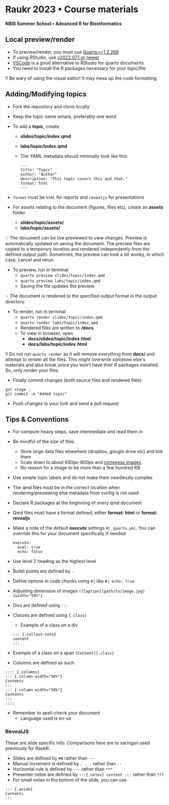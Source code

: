 # Raukr 2023 • Course materials

**NBIS Summer School • Advanced R for Bioinformatics**

## Local preview/render

- To preview/render, you must use [Quarto\>=1.2.269](https://quarto.org/docs/download/)
- If using RStudio, use [v2022.07.1 or newer](https://posit.co/download/rstudio-desktop/)
- [VSCode](https://arinbasu.medium.com/why-quarto-with-vscode-is-a-great-data-science-tool-f0a259d28702) is a good alternative to RStudio for quarto documents
- You need to install the R packages necessary for your topic/file

:bangbang: Be wary of using the visual editor! It may mess up the code formatting.

## Adding/Modifying topics

- Fork the repository and clone locally
- Keep the topic name simple, preferably one word
- To add a **topic**, create
  - **slides/topic/index.qmd**
  - **labs/topic/index.qmd**
  - The YAML metadata should minimally look like this:

    ```         
    ---
    title: "Topic"
    author: "Author"
    description: "This topic covers this and that."
    format: html
    ---
    ```

- `format` must be `html` for reports and `revealjs` for presentations
- For assets relating to the document (figures, files etc), create an **assets** folder
  - **slides/topic/assets/**
  - **labs/topic/assets/**

:bulb: The document can be live previewed to view changes. Preview is automatically updated on saving the document. The preview files are copied to a temporary location and rendered independently from the defined output path. Sometimes, the preview can look a bit wonky, in which case, cancel and rerun.

- To preview, run in terminal
  - `quarto preview slides/topic/index.qmd`
  - `quarto preview labs/topic/index.qmd`
  - Saving the file updates the preview

:bulb: The document is rendered to the specified output format in the output directory.

- To render, run in terminal
  - `quarto render slides/topic/index.qmd`
  - `quarto render labs/topic/index.qmd`
  - Rendered files are written to **/docs**
  - To view in browser, open
    - **docs/slides/topic/index.html**
    - **docs/labs/topic/index.html**
    
:bangbang: Do not run `quarto render` as it will remove everything from **docs/** and attempt to render all the files. This might overwrite someone else's materials and also break since you won't have their R packages installed. So, only render your files.

- Finally commit changes (both source files and rendered files)

```
git stage .
git commit -m "Added topic"
```

- Push changes to your fork and send a pull request

## Tips & Conventions

- For compute heavy steps, save intermediate and read them in
- Be mindful of the size of files
  - Store large data files elsewhere (dropbox, google drive etc) and link them
  - Scale down to about 600px-800px and [compress images](https://compressjpeg.com/)
  - No reason for a image to be more than a few hundred KB
- Use simple topic labels and do not make them needlessly complex
- The qmd files must be in the correct location when rendering/previewing else metadata from config is not used
- Declare R packages at the beginning of every qmd document
- Qmd files must have a format defined, either **format: html** or **format: revealjs**
- Make a note of the default **execute** settings in `_quarto.yml`. You can override this for your document specifically if needed:

  ```
  execute:
    eval: true
    echo: false
  ```
  
- Use level 2 heading as the highest level
- Bullet points are defined by `-`
- Define options in code chunks using `#|` like `#| echo: true`
- Adjusting dimension of images `![Caption](path/to/image.jpg){width="50%"}`
- Divs are defined using `:::`
- Classes are defined using `{.class}`
  - Example of a class on a div
  
  ```
  ::: {.callout-note}
  content
  :::
  ```
- Example of a class on a span `[Content]{.class}`
- Columns are defined as such

```
:::: {.columns}
::: {.column width="50%"}
Contents
:::
::: {.column width="50%"}
Contents
:::
::::
```

- Remember to spell-check your document
  - Language used is en-us

### RevealJS

These are slide specific info. Comparisons here are to xaringan used previously for RaukR.

- Slides are defined by `##` rather than `---`
- Manual increment is defined by `. . .` rather than `--`
- Horizontal rule is defined by `---` rather than `***`
- Presenter notes are defined by `:::{.notes} content :::` rather than `???`
- For small notes in the bottom of the slide, you can use

```
::: {.aside}
Contents
:::
```
